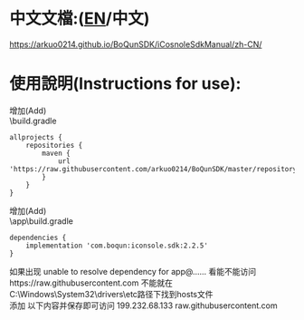 [EN]:https://github.com/arkuo0214/BoQunSDK/blob/master/repository/com/boqun/iconsole.sdk/README.md
# 中文文檔:([EN]/中文)
https://arkuo0214.github.io/BoQunSDK/iCosnoleSdkManual/zh-CN/
<br/>
# 使用說明(Instructions for use):  
增加(Add)  
\build.gradle  


    allprojects {
    	repositories {
    		maven {
    			url 'https://raw.githubusercontent.com/arkuo0214/BoQunSDK/master/repository'
    		}
    	}
    }
    

增加(Add)    
\app\build.gradle  


    dependencies {
    	implementation 'com.boqun:iconsole.sdk:2.2.5'
    }
    
如果出现 unable to resolve dependency for app@...... 看能不能访问https://raw.githubusercontent.com 不能就在C:\Windows\System32\drivers\etc路径下找到hosts文件  
添加 以下内容并保存即可访问 199.232.68.133 raw.githubusercontent.com  
